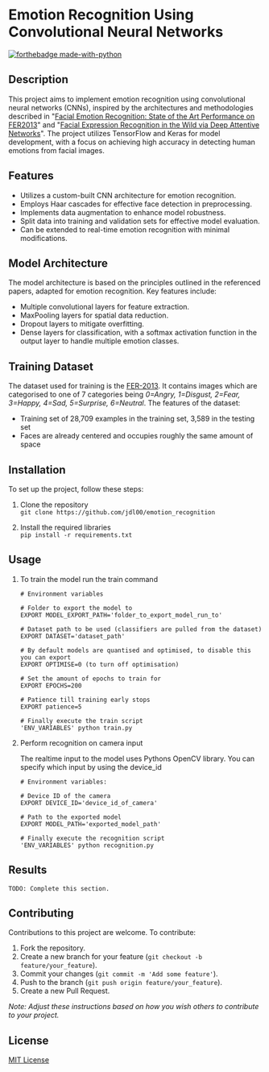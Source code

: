 # Emotion Recognition Using Convolutional Neural Networks

[![forthebadge made-with-python](http://ForTheBadge.com/images/badges/made-with-python.svg)](https://www.python.org/)

## Description

This project aims to implement emotion recognition using convolutional neural networks (CNNs), inspired by the architectures and methodologies described in "[Facial Emotion Recognition: State of the Art Performance on FER2013](https://arxiv.org/ftp/arxiv/papers/2105/2105.03588.pdf)" and "[Facial Expression Recognition in the Wild via Deep Attentive Networks](https://iopscience.iop.org/article/10.1088/1742-6596/1844/1/012004/pdf)". The project utilizes TensorFlow and Keras for model development, with a focus on achieving high accuracy in detecting human emotions from facial images.

## Features

- Utilizes a custom-built CNN architecture for emotion recognition.
- Employs Haar cascades for effective face detection in preprocessing.
- Implements data augmentation to enhance model robustness.
- Split data into training and validation sets for effective model evaluation.
- Can be extended to real-time emotion recognition with minimal modifications.

## Model Architecture

The model architecture is based on the principles outlined in the referenced papers, adapted for emotion recognition. Key features include:

- Multiple convolutional layers for feature extraction.
- MaxPooling layers for spatial data reduction.
- Dropout layers to mitigate overfitting.
- Dense layers for classification, with a softmax activation function in the output layer to handle multiple emotion classes.

## Training Dataset

The dataset used for training is the [FER-2013](https://www.kaggle.com/datasets/msambare/fer2013/). It contains images which are categorised to one of 7 categories being _0=Angry, 1=Disgust, 2=Fear, 3=Happy, 4=Sad, 5=Surprise, 6=Neutral_. The features of the dataset:

- Training set of 28,709 examples in the training set, 3,589 in the testing set
- Faces are already centered and occupies roughly the same amount of space

## Installation

To set up the project, follow these steps:

1. Clone the repository \
   `git clone https://github.com/jdl00/emotion_recognition`

2. Install the required libraries \
   `pip install -r requirements.txt`

## Usage

1. To train the model run the train command

   ```
   # Environment variables

   # Folder to export the model to
   EXPORT MODEL_EXPORT_PATH='folder_to_export_model_run_to'

   # Dataset path to be used (classifiers are pulled from the dataset)
   EXPORT DATASET='dataset_path'

   # By default models are quantised and optimised, to disable this you can export
   EXPORT OPTIMISE=0 (to turn off optimisation)

   # Set the amount of epochs to train for
   EXPORT EPOCHS=200

   # Patience till training early stops
   EXPORT patience=5

   # Finally execute the train script
   'ENV_VARIABLES' python train.py
   ```

2. Perform recognition on camera input

   The realtime input to the model uses Pythons OpenCV library. You can specify which input by using the device_id

   ```
   # Environment variables:

   # Device ID of the camera
   EXPORT DEVICE_ID='device_id_of_camera'

   # Path to the exported model
   EXPORT MODEL_PATH='exported_model_path'

   # Finally execute the recognition script
   'ENV_VARIABLES' python recognition.py
   ```

## Results

`TODO: Complete this section.`

## Contributing

Contributions to this project are welcome. To contribute:

1. Fork the repository.
2. Create a new branch for your feature (`git checkout -b feature/your_feature`).
3. Commit your changes (`git commit -m 'Add some feature'`).
4. Push to the branch (`git push origin feature/your_feature`).
5. Create a new Pull Request.

_Note: Adjust these instructions based on how you wish others to contribute to your project._

## License

[MIT License](LICENSE.md)

